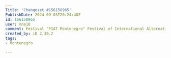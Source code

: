 ```yaml
---
Title: 'Changeset #156158965'
PublishDate: 2024-09-03T20:24:40Z
id: 156158965
user: mne10
comment: Festival "FIAT Montenegro" Festival of International Alternative Theater site
created_by: iD 2.30.2
tags:
- Montenegro

---
```

